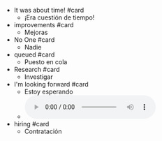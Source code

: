 - It was about time!  #card
	- ¡Era cuestión de tiempo!
- improvements #card
	- Mejoras
- No One  #card
	- Nadie
- queued #card
	- Puesto en cola
- Research #card
	- Investigar
- I'm looking forward #card
	- Estoy esperando
	-
	  <html>   <audio controls src="G:\Mi unidad\Autosync\Logmy\NewLog\Audios\1.wav"
	        style=" " >
	  </audio>
	  </html>
- hiring #card
	- Contratación